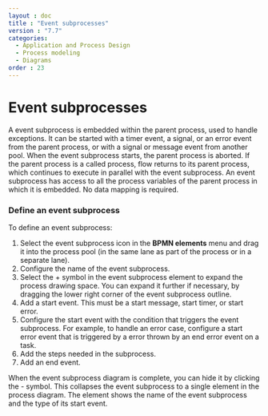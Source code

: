 ```yaml
---
layout : doc
title : "Event subprocesses"
version : "7.7"
categories:
  - Application and Process Design
  - Process modeling
  - Diagrams
order : 23
---
```

# Event subprocesses

A event subprocess is embedded within the parent process, used to handle exceptions. It can be started with a timer event, a signal, or an error event from the parent process, or with a signal or message event from another pool. When the event subprocess starts, the parent process is aborted. If the parent process is a called process, flow returns to its parent process, which continues to execute in parallel with the event subprocess. An event subprocess has access to all the process variables of the parent process in which it is embedded. No data mapping is required.

### Define an event subprocess

To define an event subprocess:

1. Select the event subprocess icon in the **BPMN elements** menu and drag it into the process pool (in the same lane as part of the process or in a separate lane).
2. Configure the name of the event subprocess. 
3. Select the + symbol in the event subprocess element to expand the process drawing space. You can expand it further if necessary, by dragging the lower right corner of the event subprocess outline.
4. Add a start event. This must be a start message, start timer, or start error.
5. Configure the start event with the condition that triggers the event subprocess. 
For example, to handle an error case, configure a start error event that is triggered by a error thrown by an end error event on a task.
6. Add the steps needed in the subprocess.
7. Add an end event.

When the event subprocess diagram is complete, you can hide it by clicking the - symbol. This collapses the event subprocess to a single element in the process diagram. The element shows the name of the event subprocess and the type of its start event.
